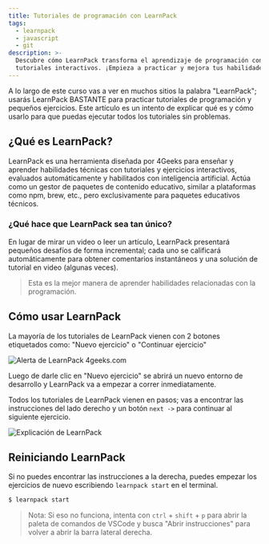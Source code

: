 ```yaml
---
title: Tutoriales de programación con LearnPack
tags:
  - learnpack
  - javascript
  - git
description: >-
  Descubre cómo LearnPack transforma el aprendizaje de programación con
  tutoriales interactivos. ¡Empieza a practicar y mejora tus habilidades hoy!
---
```

A lo largo de este curso vas a ver en muchos sitios la palabra "LearnPack"; usarás LearnPack BASTANTE para practicar tutoriales de programación y pequeños ejercicios. Este artículo es un intento de explicar qué es y cómo usarlo para que puedas ejecutar todos los tutoriales sin problemas.

## ¿Qué es LearnPack?

LearnPack es una herramienta diseñada por 4Geeks para enseñar y aprender habilidades técnicas con tutoriales y ejercicios interactivos, evaluados automáticamente y habilitados con inteligencia artificial. Actúa como un gestor de paquetes de contenido educativo, similar a plataformas como npm, brew, etc., pero exclusivamente para paquetes educativos técnicos.

### ¿Qué hace que LearnPack sea tan único?

En lugar de mirar un video o leer un artículo, LearnPack presentará pequeños desafíos de forma incremental; cada uno se calificará automáticamente para obtener comentarios instantáneos y una solución de tutorial en video (algunas veces).

> Esta es la mejor manera de aprender habilidades relacionadas con la programación.

## Cómo usar LearnPack

La mayoría de los tutoriales de LearnPack vienen con 2 botones etiquetados como: "Nuevo ejercicio" o "Continuar ejercicio"

![Alerta de LearnPack 4geeks.com](https://github.com/breatheco-de/content/blob/master/src/assets/images/abrir-en-learnpack.png?raw=true)

Luego de darle clic en "Nuevo ejercicio" se abrirá un nuevo entorno de desarrollo y LearnPack va a empezar a correr inmediatamente.  

Todos los tutoriales de LearnPack vienen en pasos; vas a encontrar las instrucciones del lado derecho y un botón `next ->` para continuar al siguiente ejercicio.

![Explicación de LearnPack](https://github.com/breatheco-de/content/raw/master/src/assets/images/LearnPack%20Instructions%20%E2%80%94%20exercise-postcard%20%5BCodespaces_%20supreme%20space%20robot%5D%20%E2%80%94%20Visual%20Studio%20Code.jpg?raw=true)

## Reiniciando LearnPack

Si no puedes encontrar las instrucciones a la derecha, puedes empezar los ejercicios de nuevo escribiendo `learnpack start` en el terminal.

```bash
$ learnpack start
```

> Nota: Si eso no funciona, intenta con `ctrl` + `shift` + `p` para abrir la paleta de comandos de VSCode y busca "Abrir instrucciones" para volver a abrir la barra lateral derecha.
